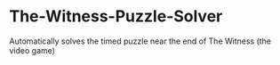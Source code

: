 # The-Witness-Puzzle-Solver
Automatically solves the timed puzzle near the end of The Witness (the video game)
